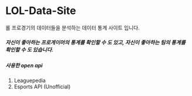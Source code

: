 # LOL-Data-Site
롤 프로경기의 데이터들을 분석하는 데이터 통계 사이트 입니다.

##### 자신이 좋아하는 프로게이머의 통계를 확인할 수 도 있고, 자신이 좋아하는 팀의 통계를 확인할 수 도 있습니다. 

##### 사용한 open api
1. Leaguepedia
2. Esports API (Unofficial)
